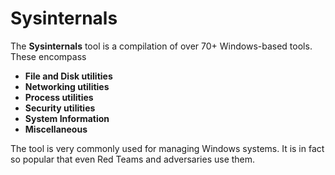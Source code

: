 # Sysinternals

The **Sysinternals** tool is a compilation of over 70+ Windows-based tools. These encompass

- **File and Disk utilities**
- **Networking utilities**
- **Process utilities**
- **Security utilities**
- **System Information**
- **Miscellaneous**

The tool is very commonly used for managing Windows systems. It is in fact so popular that even Red Teams and adversaries use them.
